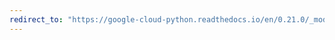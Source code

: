 ```yaml
---
redirect_to: "https://google-cloud-python.readthedocs.io/en/0.21.0/_modules/google/cloud/dns/resource_record_set.html"
---
```

